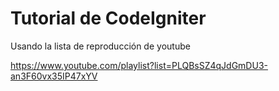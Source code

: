 # Tutorial de CodeIgniter

Usando la lista de reproducción de youtube 

https://www.youtube.com/playlist?list=PLQBsSZ4qJdGmDU3-an3F60vx35IP47xYV
